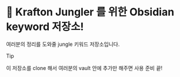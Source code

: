 # 🫡 Krafton Jungler 를 위한 Obsidian keyword 저장소!

여러분의 정리를 도와줄 jungle 키워드 저장소입니다.

>[!tip]
> 이 저장소를 clone 해서 여러분의 vault 안에 추가만 해주면 사용 준비 끝!
>

